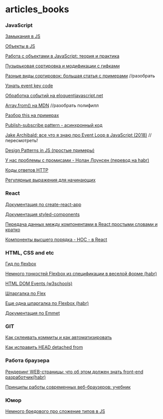 # articles_books

### JavaScript 

[Замыкания в JS](https://habr.com/post/38642/) 

[Объекты в JS](https://habr.com/company/ruvds/blog/420615/)

[Работа с объектами в JavaScript: теория и практика](https://habr.com/post/48542/)

[Пузырьковая сортировка и модификации с гифками](https://habr.com/post/204600/)

[Разные виды сортировок: большая статья с примерами](https://habr.com/post/335920/) //разобрать

[Узнать event key code](http://keycode.info/)

[Обработка событий на eloquentjavascript.net](http://eloquentjavascript.net/15_event.html#c_KkYEaH5/cU)

[Array.from() на MDN](https://developer.mozilla.org/en-US/docs/Web/JavaScript/Reference/Global_Objects/Array/from) //разобрать полифилл

[Разбор this на примерах](https://habr.com/post/149516/)

[Publish-subscribe pattern - асинхронный код](https://itnext.io/why-every-beginner-front-end-developer-should-know-publish-subscribe-pattern-72a12cd68d44) 

[Jake Archibald: все что я знаю про Event Loop в JavaScript (2018)](https://www.youtube.com/watch?v=j4_9BZezSUA) //пересмотреть! 

[Design Patterns in JS (простые примеры)](https://blog.bitsrc.io/understanding-design-patterns-in-javascript-13345223f2dd)

[У нас проблемы с промисами - Нолан Лоунсен (перевод на habr)](https://habr.com/company/mailru/blog/269465/)

[Коды ответов HTTP](https://httpstatuses.com/)

[Регулярные выражения для начинающих](https://tproger.ru/articles/regexp-for-beginners/)

### React 

[Документация по create-react-app](https://facebook.github.io/create-react-app/)

[Документация styled-components](https://www.styled-components.com/docs/)

[Передача данных между компонентами в React простыми словами и кратко](https://medium.com/@jmuse/%D0%BF%D0%B5%D1%80%D0%B5%D0%B4%D0%B0%D1%87%D0%B0-%D0%B4%D0%B0%D0%BD%D0%BD%D1%8B%D1%85-%D0%BC%D0%B5%D0%B6%D0%B4%D1%83-%D0%BA%D0%BE%D0%BC%D0%BF%D0%BE%D0%BD%D0%B5%D0%BD%D1%82%D0%B0%D0%BC%D0%B8-%D0%B2-react-d86394da2b50)

[Компоненты высшего порядка - HOC - в React](https://medium.com/@karafizi/%D0%BF%D0%BE%D1%81%D1%82%D0%B8%D0%B3%D0%B0%D0%B5%D0%BC-%D0%BA%D0%BE%D0%BC%D0%BF%D0%BE%D0%BD%D0%B5%D0%BD%D1%82%D1%8B-%D0%B2%D1%8B%D1%81%D1%88%D0%B5%D0%B3%D0%BE-%D0%BF%D0%BE%D1%80%D1%8F%D0%B4%D0%BA%D0%B0-%D0%BF%D0%B5%D1%80%D0%B5%D0%B2%D0%BE%D0%B4-87ecfad848e5) 

### HTML, CSS and etc

[Гид по flexbox](https://css-tricks.com/snippets/css/a-guide-to-flexbox/#flexbox-background)

[Немного тонкостей Flexbox из спецификации в веселой форме (habr)](https://habr.com/post/329820/)

[HTML DOM Events (w3schools)](https://www.w3schools.com/jsref/dom_obj_event.asp)

[Шпаргалка по Flex](http://yoksel.github.io/flex-cheatsheet/)

[Еще одна шпаргалка по Flexbox (habr)](https://habr.com/post/313938/)

[Документация по Emmet](https://docs.emmet.io/cheat-sheet/)

### GIT

[Как склеивать коммиты и как автоматизировать](https://htmlacademy.ru/blog/27-how-to-squash-commits-and-why-it-is-needed)

[Как исправить HEAD detached from](https://webhamster.ru/mytetrashare/index/mtb0/1413010541hzh3175lej)

### Работа браузера

[Рендеринг WEB-страницы: что об этом должен знать front-end разработчик(habr)](https://habr.com/post/224187/)

[Принципы работы современных веб-браузеров: учебник](https://www.html5rocks.com/ru/tutorials/internals/howbrowserswork/)

### Юмор 

[Немного бредового про сложение типов в JS](https://www.destroyallsoftware.com/talks/wat)
